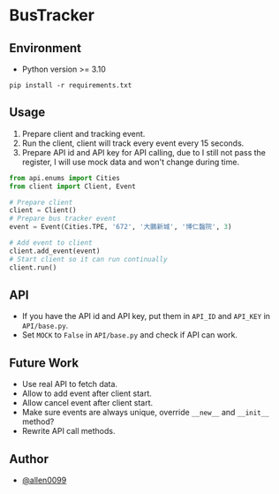 # BusTracker

## Environment

- Python version >= 3.10

```shell
pip install -r requirements.txt
```

## Usage

1. Prepare client and tracking event.
2. Run the client, client will track every event every 15 seconds.
3. Prepare API id and API key for API calling,
   due to I still not pass the register,
   I will use mock data and won't change during time.

```python
from api.enums import Cities
from client import Client, Event

# Prepare client
client = Client()
# Prepare bus tracker event
event = Event(Cities.TPE, '672', '大鵬新城', '博仁醫院', 3)

# Add event to client
client.add_event(event)
# Start client so it can run continually
client.run()
```

## API

- If you have the API id and API key, put them in `API_ID` and `API_KEY` in `API/base.py`.
- Set `MOCK` to `False` in `API/base.py` and check if API can work.

## Future Work

- Use real API to fetch data.
- Allow to add event after client start.
- Allow cancel event after client start.
- Make sure events are always unique, override `__new__` and `__init__` method?
- Rewrite API call methods.

## Author

- [@allen0099][github]

[github]: https://github.com/allen0099